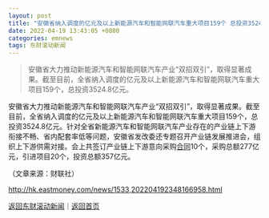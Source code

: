 ```yaml
---
layout: post
title: "安徽省纳入调度的亿元及以上新能源汽车和智能网联汽车重大项目159个 总投资3524.8亿元"
date: 2022-04-19 13:43:05 +0800
categories: emnews
tags: 东财滚动新闻
---
```

> 安徽省大力推动新能源汽车和智能网联汽车产业“双招双引”，取得显著成果。截至目前，全省纳入调度的亿元及以上新能源汽车和智能网联汽车重大项目159个，总投资3524.8亿元。

<p>安徽省大力推动新能源汽车和智能网联汽车产业“双招双引”，取得显著成果。截至目前，全省纳入调度的亿元及以上新能源汽车和智能网联汽车重大项目159个，总投资3524.8亿元。针对全省新能源汽车和智能网联汽车产业存在的产业链上下游衔接不畅、省内配套率低等问题，安徽省发改委还专题召开产业链发展推进会，组织上下游供需对接。会上共签订产业链上下游意向采购<span id="Info.3300"><a href="http://data.eastmoney.com/zdht/" class="infokey">合同</a></span>10个，采购总额277亿元，引进项目20个，投资总额357亿元。 </p><p class="em_media">（文章来源：财联社）</p>

<http://hk.eastmoney.com/news/1533,202204192348166958.html>

[返回东财滚动新闻](//finews.withounder.com/emnews/)｜[返回首页](//finews.withounder.com/)